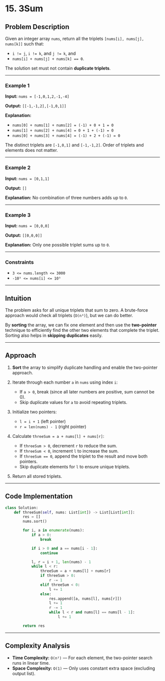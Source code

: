 # 15. 3Sum

## Problem Description

Given an integer array `nums`, return all the triplets `[nums[i], nums[j], nums[k]]` such that:

- `i != j`, `i != k`, and `j != k`, and
- `nums[i] + nums[j] + nums[k] == 0`.

The solution set must not contain **duplicate triplets**.

---

### Example 1

**Input:**
`nums = [-1,0,1,2,-1,-4]`

**Output:**
`[[-1,-1,2],[-1,0,1]]`

**Explanation:**

- `nums[0] + nums[1] + nums[2] = (-1) + 0 + 1 = 0`
- `nums[1] + nums[2] + nums[4] = 0 + 1 + (-1) = 0`
- `nums[0] + nums[3] + nums[4] = (-1) + 2 + (-1) = 0`

The distinct triplets are `[-1,0,1]` and `[-1,-1,2]`.
Order of triplets and elements does not matter.

---

### Example 2

**Input:**
`nums = [0,1,1]`

**Output:**
`[]`

**Explanation:**
No combination of three numbers adds up to `0`.

---

### Example 3

**Input:**
`nums = [0,0,0]`

**Output:**
`[[0,0,0]]`

**Explanation:**
Only one possible triplet sums up to `0`.

---

### Constraints

- `3 <= nums.length <= 3000`
- `-10⁵ <= nums[i] <= 10⁵`

---

## Intuition

The problem asks for all unique triplets that sum to zero.
A brute-force approach would check all triplets (`O(n³)`), but we can do better.

By **sorting** the array, we can fix one element and then use the **two-pointer** technique to efficiently find the other two elements that complete the triplet. Sorting also helps in **skipping duplicates** easily.

---

## Approach

1. **Sort** the array to simplify duplicate handling and enable the two-pointer approach.
2. Iterate through each number `a` in `nums` using index `i`:

   - If `a > 0`, break (since all later numbers are positive, sum cannot be 0).
   - Skip duplicate values for `a` to avoid repeating triplets.

3. Initialize two pointers:

   - `l = i + 1` (left pointer)
   - `r = len(nums) - 1` (right pointer)

4. Calculate `threeSum = a + nums[l] + nums[r]`:

   - If `threeSum > 0`, decrement `r` to reduce the sum.
   - If `threeSum < 0`, increment `l` to increase the sum.
   - If `threeSum == 0`, append the triplet to the result and move both pointers.
   - Skip duplicate elements for `l` to ensure unique triplets.

5. Return all stored triplets.

---

## Code Implementation

```python
class Solution:
    def threeSum(self, nums: List[int]) -> List[List[int]]:
        res = []
        nums.sort()

        for i, a in enumerate(nums):
            if a > 0:
                break

            if i > 0 and a == nums[i - 1]:
                continue

            l, r = i + 1, len(nums) - 1
            while l < r:
                threeSum = a + nums[l] + nums[r]
                if threeSum > 0:
                    r -= 1
                elif threeSum < 0:
                    l += 1
                else:
                    res.append([a, nums[l], nums[r]])
                    l += 1
                    r -= 1
                    while l < r and nums[l] == nums[l - 1]:
                        l += 1

        return res
```

---

## Complexity Analysis

- **Time Complexity:** `O(n²)` — For each element, the two-pointer search runs in linear time.
- **Space Complexity:** `O(1)` — Only uses constant extra space (excluding output list).
